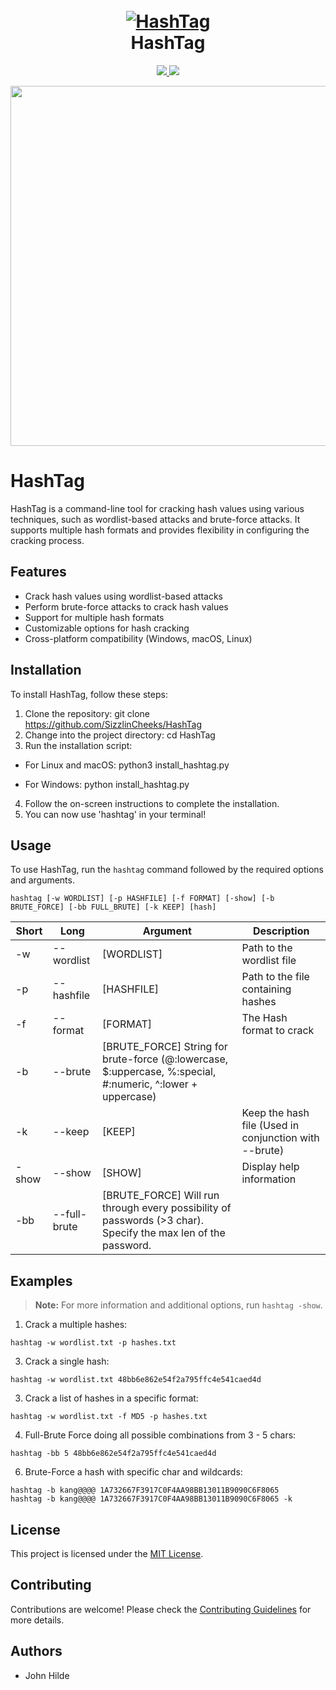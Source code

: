 <h1 align="center">
  <br>
  <a href="https://github.com/SizzlinCheeks/HashTag"><img src="https://github.com/SizzlinCheeks/HashTag/assets/72412221/7ad47d70-69a8-4039-a854-1eaf01e9313b" alt="HashTag"></a>
  <br>
  HashTag
  <br>
</h1>

<p align="center">
  <a href="https://github.com/SizzlinCheeks/HashTag/releases">
    <img src="https://img.shields.io/github/v/release/SizzlinCheeks/HashTag.svg">
  </a>
  <a href="https://github.com/SizzlinCheeks/HashTag/issues?q=is%3Aissue+is%3Aclosed">
      <img src="https://img.shields.io/github/issues-closed-raw/SizzlinCheeks/HashTag.svg">
  </a>
</p>


<img width="576" src="https://github.com/SizzlinCheeks/HashTag/assets/72412221/295d2026-f4da-4def-bb26-3e2f3cfec2ad">


# HashTag

HashTag is a command-line tool for cracking hash values using various techniques, such as wordlist-based attacks and brute-force attacks. It supports multiple hash formats and provides flexibility in configuring the cracking process.

## Features

- Crack hash values using wordlist-based attacks
- Perform brute-force attacks to crack hash values
- Support for multiple hash formats
- Customizable options for hash cracking
- Cross-platform compatibility (Windows, macOS, Linux)

## Installation

To install HashTag, follow these steps:

1. Clone the repository: git clone https://github.com/SizzlinCheeks/HashTag
2. Change into the project directory: cd HashTag
3. Run the installation script:

  - For Linux and macOS: python3 install_hashtag.py
   
  - For Windows: python install_hashtag.py

4. Follow the on-screen instructions to complete the installation.
5. You can now use 'hashtag' in your terminal!

## Usage

To use HashTag, run the `hashtag` command followed by the required options and arguments.

```
hashtag [-w WORDLIST] [-p HASHFILE] [-f FORMAT] [-show] [-b BRUTE_FORCE] [-bb FULL_BRUTE] [-k KEEP] [hash]
```

| Short | Long         | Argument    | Description                                                      
|-------|--------------|-------------|------------------------------------------------------------------
| -w    | --wordlist   | [WORDLIST]  | Path to the wordlist file                                        
| -p    | --hashfile   | [HASHFILE]  | Path to the file containing hashes                               
| -f    | --format     | [FORMAT]    | The Hash format to crack                                         
| -b    | --brute      | [BRUTE_FORCE] String for brute-force (@:lowercase, $:uppercase, %:special, #:numeric, ^:lower + uppercase) |
| -k    | --keep       | [KEEP]      | Keep the hash file (Used in conjunction with --brute)            
| -show | --show       | [SHOW]      | Display help information                                         
| -bb   | --full-brute | [BRUTE_FORCE] Will run through every possibility of passwords (>3 char). Specify the max len of the password.


## Examples

> **Note:** For more information and additional options, run `hashtag -show`.


1. Crack a multiple hashes:
 ```
hashtag -w wordlist.txt -p hashes.txt
 ```
3. Crack a single hash:
 ```  
hashtag -w wordlist.txt 48bb6e862e54f2a795ffc4e541caed4d
 ```
3. Crack a list of hashes in a specific format:
 ```
hashtag -w wordlist.txt -f MD5 -p hashes.txt
 ```
4. Full-Brute Force doing all possible combinations from 3 - 5 chars:
```
hashtag -bb 5 48bb6e862e54f2a795ffc4e541caed4d
```
6. Brute-Force a hash with specific char and wildcards:
```
hashtag -b kang@@@@ 1A732667F3917C0F4AA98BB13011B9090C6F8065
hashtag -b kang@@@@ 1A732667F3917C0F4AA98BB13011B9090C6F8065 -k
```

## License

This project is licensed under the [MIT License](LICENSE).

## Contributing

Contributions are welcome! Please check the [Contributing Guidelines](CONTRIBUTING.md) for more details.

## Authors

- John Hilde








